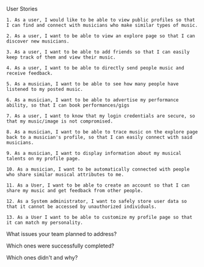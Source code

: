 User Stories

    1. As a user, I would like to be able to view public profiles so that I can find and connect with musicians who make similar types of music.

    2. As a user, I want to be able to view an explore page so that I can discover new musicians.

    3. As a user, I want to be able to add friends so that I can easily keep track of them and view their music.
    
    4. As a user, I want to be able to directly send people music and receive feedback.
    
    5. As a musician, I want to be able to see how many people have listened to my posted music.
    
    6. As a musician, I want to be able to advertise my performance ability, so that I can book performances/gigs
    
    7. As a user, I want to know that my login credentials are secure, so that my music/image is not compromised.
    
    8. As a musician, I want to be able to trace music on the explore page back to a musician's profile, so that I can easily connect with said musicians.
    
    9. As a musician, I want to display information about my musical talents on my profile page.
    
    10. As a musician, I want to be automatically connected with people who share similar musical attributes to me.
    
    11. As a User, I want to be able to create an account so that I can share my music and get feedback from other people.
    
    12. As a System administrator, I want to safely store user data so that it cannot be accessed by unauthorized individuals.
    
    13. As a User I want to be able to customize my profile page so that it can match my personality.
    
    
What issues your team planned to address?

Which ones were successfully completed?

Which ones didn't and why?
